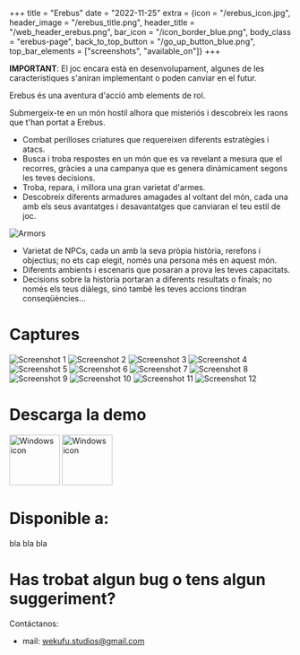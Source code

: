 +++
title = "Erebus"
date = "2022-11-25"
extra = {icon = "/erebus_icon.jpg", header_image = "/erebus_title.png", header_title = "/web_header_erebus.png", bar_icon = "/icon_border_blue.png", body_class = "erebus-page", back_to_top_button = "/go_up_button_blue.png", top_bar_elements = ["screenshots", "available_on"]}
+++

**IMPORTANT**: El joc encara està en desenvolupament, algunes de les característiques s'aniran implementant o poden canviar en el futur.

Erebus és una aventura d'acció amb elements de rol.

Submergeix-te en un món hostil alhora que misteriós i descobreix les raons que t'han portat a Erebus.

- Combat perilloses criatures que requereixen diferents estratègies i atacs.
- Busca i troba respostes en un món que es va revelant a mesura que el recorres, gràcies a una campanya que es genera dinàmicament segons les teves decisions.
- Troba, repara, i millora una gran varietat d'armes.
- Descobreix diferents armadures amagades al voltant del món, cada una amb els seus avantatges i desavantatges que canviaran el teu estil de joc.

![Armors](armors.gif)

- Varietat de NPCs, cada un amb la seva pròpia història, rerefons i objectius; no ets cap elegit, només una persona més en aquest món.
- Diferents ambients i escenaris que posaran a prova les teves capacitats.
- Decisions sobre la història portaran a diferents resultats o finals; no només els teus diàlegs, sinó també les teves accions tindran conseqüències...

# Captures

<div class="image-grid">
    <img src="screenshots/01.jpg" alt="Screenshot 1">
    <img src="screenshots/02.jpg" alt="Screenshot 2">
    <img src="screenshots/03.jpg" alt="Screenshot 3">
    <img src="screenshots/04.jpg" alt="Screenshot 4">
    <img src="screenshots/05.jpg" alt="Screenshot 5">
    <img src="screenshots/06.jpg" alt="Screenshot 6">
    <img src="screenshots/07.jpg" alt="Screenshot 7">
    <img src="screenshots/08.jpg" alt="Screenshot 8">
    <img src="screenshots/09.jpg" alt="Screenshot 9">
    <img src="screenshots/10.jpg" alt="Screenshot 10">
    <img src="screenshots/11.jpg" alt="Screenshot 11">
    <img src="screenshots/12.jpg" alt="Screenshot 12">
</div>


# Descarga la demo

<div class="horizontal-container wrap" style="gap: 70px;">
    <a href="/demo/Erebus-demo-0.1.0.0-Windows.zip" download><img src="/icons/windows.svg" alt="Windows icon" width="90px"></a>
    <a href="/demo/Erebus-demo-0.1.0.0-Windows.zip" download><img src="/icons/linux.svg" alt="Windows icon" width="90px"></a>
</div>


# Disponible a:

bla bla bla


# Has trobat algun bug o tens algun suggeriment?

Contáctanos:
- mail: [wekufu.studios@gmail.com](mailto:wekufu.studios@gmail.com)
